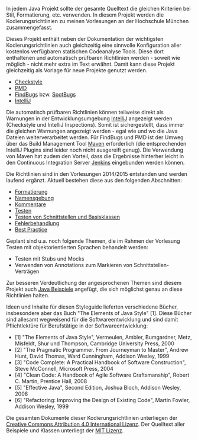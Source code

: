 
In jedem Java Projekt sollte der gesamte Quelltext die gleichen Kriterien bei Stil, Formatierung, etc.
verwenden. In diesem Projekt werden die Kodierungsrichtlinien zu meinen Vorlesungen an der Hochschule
München zusammengefasst. 

Dieses Projekt enthält neben der Dokumentation der wichtigsten Kodierungsrichtlinien auch gleichzeitig eine sinnvolle 
Konfiguration aller kostenlos verfügbaren statischen Codeanalyse Tools. Diese dort enthaltenen und automatisch prüfbaren 
Richtlinien werden - soweit wie möglich - nicht mehr extra im Text erwähnt. Damit kann diese Projekt gleichzeitig als
Vorlage für neue Projekte genutzt werden.
- [Checkstyle](http://checkstyle.sourceforge.net/)
- [PMD](https://pmd.github.io/)
- [FindBugs](http://findbugs.sourceforge.net/) bzw. [SpotBugs](https://spotbugs.github.io)
- [IntelliJ](https://www.jetbrains.com/help/idea/code-inspection.html)

Die automatisch prüfbaren Richtlinien können teilweise direkt als Warnungen in der Entwicklungsumgebung 
[IntelliJ](https://www.jetbrains.com/idea/) angezeigt werden (Checkstyle und IntelliJ Inspections). Somit ist sichergestellt,
dass immer die gleichen Warnungen angezeigt werden - egal wie und wo die Java Dateien weiterverarbeitet werden. 
Für FindBugs und PMD ist der Umweg über das Build Management Tool [Maven](http://maven.apache.org/) erforderlich 
(die entsprechenden IntelliJ Plugins sind leider noch nicht ausgereift genug). 
Die Verwendung von Maven hat zudem den Vorteil, dass die Ergebnisse hinterher leicht in den Continuous Integration Server 
[Jenkins](https://jenkins.io/) eingebunden werden können. 

Die Richtlinien sind in den Vorlesungen 2014/2015 entstanden und werden laufend ergänzt.
Aktuell bestehen diese aus den folgenden Abschnitten:

- [Formatierung](../master/doc/Formatierung.md)
- [Namensgebung](../master/doc/Namensgebung.md)
- [Kommentare](../master/doc/Kommentare.md)
- [Testen](../master/doc/Testen.md)
- [Testen von Schnittstellen und Basisklassen](../master/doc/Abstract-Test-Pattern.md)
- [Fehlerbehandlung](../master/doc/Fehlerbehandlung.md)
- [Best Practice](../master/doc/Best-Practice.md)

Geplant sind u.a. noch folgende Themen, die im Rahmen der Vorlesung Testen mit objektorientierten Sprachen behandelt werden:
- Testen mit Stubs und Mocks
- Verwenden von Annotations zum Markieren von Schnittstellen-Verträgen

Zur besseren Verdeutlichung der angesprochenen Themen sind diesem Projekt auch [Java Beispiele](../master/src/) angefügt, 
die sich möglichst genau an diese Richtlinien halten.

Ideen und Inhalte für diesen Styleguide lieferten verschiedene Bücher, insbesondere aber das Buch 
"The Elements of Java Style" [1]. Diese Bücher sind allesamt wegweisend für die Softwareentwicklung und sind 
damit Pflichtlektüre für Berufstätige in der Softwareentwicklung:
- [1] "The Elements of Java Style", Vermeulen, Ambler, Bumgardner, Metz, Misfeldt, Shur und Thompson, Cambridge University Press, 2000
- [2] "The Pragmatic Programmer. From Journeyman to Master", Andrew Hunt, David Thomas, Ward Cunningham, Addison Wesley, 1999
- [3] "Code Complete: A Practical Handbook of Software Construction", Steve McConnell, Microsoft Press, 2004
- [4] "Clean Code: A Handbook of Agile Software Craftsmanship", Robert C. Martin, Prentice Hall, 2008
- [5] "Effective Java", Second Edition, Joshua Bloch, Addison Wesley, 2008
- [6] "Refactoring: Improving the Design of Existing Code", Martin Fowler, Addison Wesley, 1999 

Die gesamten Dokumente dieser Kodierungsrichtlinien unterliegen der
[Creative Commons Attribution 4.0 International Lizenz](http://creativecommons.org/licenses/by/4.0/). Der 
Quelltext aller Beispiele und Klassen unterliegt der [MIT Lizenz](http://opensource.org/licenses/MIT).
